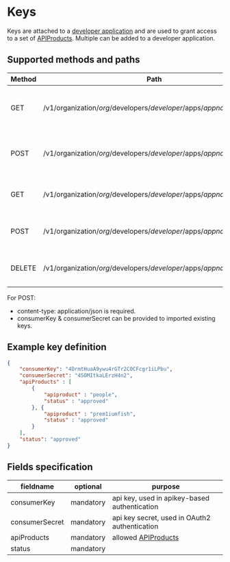 # Keys

Keys are attached to a [developer application](developerapp.md) and are used to grant access to a set of [APIProducts](apiproduct.md). Multiple can be added to a developer application.

## Supported methods and paths

| Method | Path                                                                    | What                               |
| ------ | ----------------------------------------------------------------------- | ---------------------------------- |
| GET    | /v1/organization/_org_/developers/_developer_/apps/_appname_/keys       | retrieve all keys of developer app |
| POST   | /v1/organization/_org_/developers/_developer_/apps/_appname_/keys       | creates new key for developer app  |
| GET    | /v1/organization/_org_/developers/_developer_/apps/_appname_/keys/_key_ | retrieve key of developer app      |
| POST   | /v1/organization/_org_/developers/_developer_/apps/_appname_/keys/_key_ | updates key of developer app       |
| DELETE | /v1/organization/_org_/developers/_developer_/apps/_appname_/keys/_key_ | deletes key of developer app       |

For POST:

* content-type: application/json is required.
* consumerKey & consumerSecret can be provided to imported existing keys.

## Example key definition

```json
{
    "consumerKey": "4DrmtHuaA9ywu4rGTr2C0CFcgr1iLPbu",
    "consumerSecret": "4SOMItkaLErzH4n2",
    "apiProducts" : [
        {
            "apiproduct" : "people",
            "status" : "approved"
        }, {
            "apiproduct" : "prem1iumfish",
            "status" : "approved"
        }
    ],
    "status": "approved"
}
```

## Fields specification

| fieldname      | optional  | purpose                                       |
| -------------- | --------- | --------------------------------------------- |
| consumerKey    | mandatory | api key, used in apikey-based authentication  |
| consumerSecret | mandatory | api key secret, used in OAuth2 authentication |
| apiProducts    | mandatory | allowed [APIProducts](apiproducts.md)         |
| status         | mandatory |                                               |
